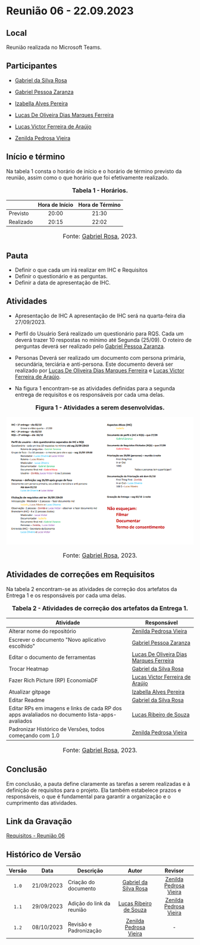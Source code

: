 # Reunião 06 - 22.09.2023

## Local

Reunião realizada no Microsoft Teams.

## Participantes

* [Gabriel da Silva Rosa](https://github.com/gabrielrosa09)
* [Gabriel Pessoa Zaranza](https://github.com/GZaranza)
* [Izabella Alves Pereira](https://github.com/izabellaalves)
* [Lucas De Oliveira Dias Marques Ferreira](https://github.com/LucasOliveiraDiasMarquesFerreira)

* [Lucas Victor Ferreira de Araújo](https://github.com/Lucas13032003)
* [Zenilda Pedrosa Vieira](https://github.com/zenildavieira)
  
## Início e término

Na tabela 1 consta o horário de início e o horário de término previsto da reunião, assim como o que horário que foi efetivamente realizado.

<div align="center">
<font size="3"><p style="text-align: center"><b>Tabela 1 - Horários.</b></p></font>
</div>

|               | Hora de Início   | Hora de Término   |
| ------------- | :--------------: | :---------------: |
| Previsto      |      20:00       |      21:30        |
| Realizado     |      20:15       |      22:02        |

<div align="center">
<font size="3"><p style="text-align: center">Fonte: <a href="https://github.com/gabrielrosa09">Gabriel Rosa</a>, 2023.</p></font>
</div>

## Pauta

* Definir o que cada um irá realizar em IHC e Requisitos
* Definir o questionário e as perguntas.
* Definir a data de apresentação de IHC.

## Atividades

* Apresentação de IHC
A apresentação de IHC será na quarta-feira dia 27/09/2023.

* Perfil do Usuário
Será realizado um questionário para RQS. Cada um deverá trazer 10 respostas no mínimo até Segunda (25/09). O roteiro de perguntas deverá ser realizado pelo [Gabriel Pessoa Zaranza](https://github.com/GZaranza).

* Personas
Deverá ser realizado um documento com persona primária, secundária, terciária e anti-persona. Este documento deverá ser realizado por [Lucas De Oliveira Dias Marques Ferreira](https://github.com/LucasOliveiraDiasMarquesFerreira) e [Lucas Victor Ferreira de Araújo](https://github.com/Lucas13032003).

* Na figura 1 encontram-se as atividades definidas para a segunda entrega de requisitos e os responsáveis por cada uma delas.

<div align="center">
<font size="3"><p style="text-align: center"><b>Figura 1 - Atividades a serem desenvolvidas.</b></p></font>
</div>

![Atribuições de IHC e Requisitos](/docs/imagens/atas/atribuicoes_ihc_req.png)

<div align="center">
<font size="3"><p style="text-align: center">Fonte: <a href="https://github.com/gabrielrosa09">Gabriel Rosa</a>, 2023.</p></font>
</div>

## Atividades de correções em Requisitos

Na tabela 2 encontram-se as atividades de correção dos artefatos da Entrega 1 e os responsáveis por cada uma delas.

<div align="center">
<font size="3"><p style="text-align: center"><b>Tabela 2 - Atividades de correção dos artefatos da Entrega 1.</b></p></font>
</div>

|Atividade|Responsável|
|---------|-----------|
|Alterar nome do repositório|[Zenilda Pedrosa Vieira](https://github.com/zenildavieira)|
|Escrever o documento "Novo aplicativo escolhido" |[Gabriel Pessoa Zaranza](https://github.com/GZaranza)|
|Editar o documento de ferramentas|[Lucas De Oliveira Dias Marques Ferreira](https://github.com/LucasOliveiraDiasMarquesFerreira) |  
|Trocar Heatmap|[Gabriel da Silva Rosa](https://github.com/gabrielrosa09)|  
|Fazer Rich Picture (RP) EconomiaDF|[Lucas Victor Ferreira de Araújo](https://github.com/Lucas13032003)|
|Atualizar gitpage|[Izabella Alves Pereira](https://github.com/izabellaalves)|
|Editar Readme|[Gabriel da Silva Rosa](https://github.com/gabrielrosa09)|
|Editar RPs em imagens e links de cada RP dos apps avalaliados no documento lista-apps-avaliados|[Lucas Ribeiro de Souza](https://github.com/lucassouzs)|
|Padronizar Histórico de Versões, todos começando com 1.0|[Zenilda Pedrosa Vieira](https://github.com/zenildavieira)|

<div align="center">
<font size="3"><p style="text-align: center">Fonte: <a href="https://github.com/gabrielrosa09">Gabriel Rosa</a>, 2023.</p></font>
</div>

## Conclusão

Em conclusão, a pauta define claramente as tarefas a serem realizadas e à definição de requisitos para o projeto. Ela também estabelece prazos e responsáveis, o que é fundamental para garantir a organização e o cumprimento das atividades.

## Link da Gravação

[Requisitos - Reunião 06](https://youtu.be/4LBz7hHEZL8)

## Histórico de Versão

|Versão|Data|Descrição|Autor|Revisor|
|:----:|----|---------|:-----:|:-------:|
|`1.0`|21/09/2023|Criação do documento|[Gabriel da Silva Rosa](https://github.com/gabrielrosa09)|[Zenilda Pedrosa Vieira](https://github.com/zenildavieira)|
|`1.1`|29/09/2023|Adição do link da reunião|[Lucas Ribeiro de Souza](https://github.com/lucassouzs)|[Zenilda Pedrosa Vieira](https://github.com/zenildavieira)|
|`1.2`|08/10/2023| Revisão e Padronização | [Zenilda Pedrosa Vieira](https://github.com/zenildavieira) | - |
